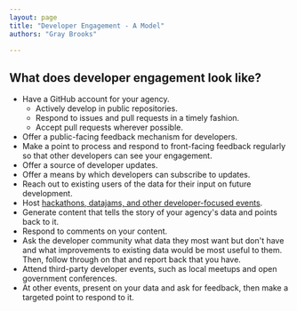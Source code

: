 ```yaml
---
layout: page
title: "Developer Engagement - A Model"
authors: "Gray Brooks"

---
```


## What does developer engagement look like?  

* Have a GitHub account for your agency.  
   * Actively develop in public repositories.
   * Respond to issues and pull requests in a timely fashion.  
   * Accept pull requests wherever possible.  
* Offer a public-facing feedback mechanism for developers.  
* Make a point to process and respond to front-facing feedback regularly so that other developers can see your engagement.  
* Offer a source of developer updates.  
* Offer a means by which developers can subscribe to updates.  
* Reach out to existing users of the data for their input on future development.  
* Host [hackathons, datajams, and other developer-focused events](http://project-open-data.github.io/#open-data-engagement).  
* Generate content that tells the story of your agency's data and points back to it.  
* Respond to comments on your content.  
* Ask the developer community what data they most want but don't have and what improvements to existing data would be most useful to them.  Then, follow through on that and report back that you have.  
* Attend third-party developer events, such as local meetups and open government conferences.  
* At other events, present on your data and ask for feedback, then make a targeted point to respond to it.  
